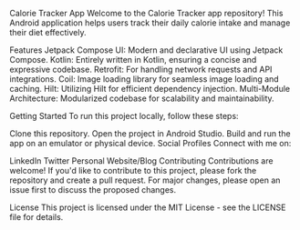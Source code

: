 Calorie Tracker App
Welcome to the Calorie Tracker app repository! This Android application helps users track their daily calorie intake and manage their diet effectively.

Features
Jetpack Compose UI: Modern and declarative UI using Jetpack Compose.
Kotlin: Entirely written in Kotlin, ensuring a concise and expressive codebase.
Retrofit: For handling network requests and API integrations.
Coil: Image loading library for seamless image loading and caching.
Hilt: Utilizing Hilt for efficient dependency injection.
Multi-Module Architecture: Modularized codebase for scalability and maintainability.

Getting Started
To run this project locally, follow these steps:

Clone this repository.
Open the project in Android Studio.
Build and run the app on an emulator or physical device.
Social Profiles
Connect with me on:

LinkedIn
Twitter
Personal Website/Blog
Contributing
Contributions are welcome! If you'd like to contribute to this project, please fork the repository and create a pull request. For major changes, please open an issue first to discuss the proposed changes.

License
This project is licensed under the MIT License - see the LICENSE file for details.
